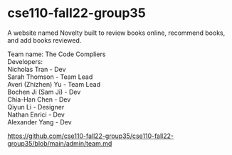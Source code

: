 # cse110-fall22-group35


A website named Novelty built to review books online, recommend books, and add books reviewed.  

Team name: The Code Compliers  
Developers:  
Nicholas Tran - Dev  
Sarah Thomson - Team Lead  
Averi (Zhizhen) Yu - Team Lead  
Bochen Ji (Sam Ji) - Dev  
Chia-Han Chen - Dev  
Qiyun Li - Designer  
Nathan Enrici - Dev  
Alexander Yang - Dev  

https://github.com/cse110-fall22-group35/cse110-fall22-group35/blob/main/admin/team.md




